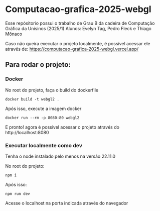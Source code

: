 # Computacao-grafica-2025-webgl

Esse repósitorio possui o trabalho de Grau B da cadeira de Computação Gráfica da Unisinos (2025/1)
Alunos: Evelyn Tag, Pedro Fleck e Thiago Mônaco

Caso não queira executar o projeto localmente, é possível acessar ele através de:
https://computacao-grafica-2025-webgl.vercel.app/

## Para rodar o projeto:

### Docker
No root do projeto, faça o build do dockerfile
```
docker build -t webgl2 .
```
Após isso, execute a imagem docker

```
docker run --rm -p 8080:80 webgl2
```

E pronto! agora é possivel acessar o projeto através do http://localhost:8080

### Executar localmente como dev
Tenha o node instalado pelo menos na versão 22.11.0

No root do projeto:
```
npm i
```
Após isso:
```
npm run dev
```
Acesse o localhost na porta indicada através do navegador
